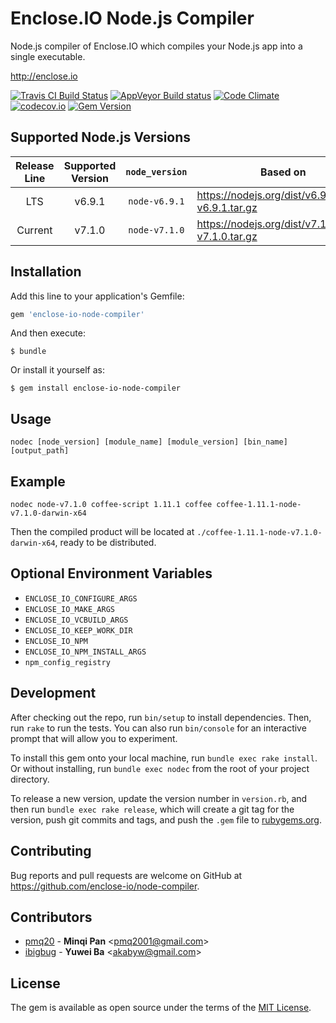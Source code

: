 # Enclose.IO Node.js Compiler

Node.js compiler of Enclose.IO which compiles your Node.js app into a single executable.

http://enclose.io

[![Travis CI Build Status](https://travis-ci.org/enclose-io/node-compiler.svg?branch=master)](https://travis-ci.org/enclose-io/node-compiler)
[![AppVeyor Build status](https://ci.appveyor.com/api/projects/status/h0j58lnfg32srtcu/branch/master?svg=true)](https://ci.appveyor.com/project/pmq20/node-compiler)
[![Code Climate](https://codeclimate.com/github/enclose-io/node-compiler/badges/gpa.svg)](https://codeclimate.com/github/enclose-io/node-compiler)
[![codecov.io](https://codecov.io/github/enclose-io/node-compiler/coverage.svg?branch=master)](https://codecov.io/github/enclose-io/node-compiler?branch=master)
[![Gem Version](https://badge.fury.io/rb/enclose-io-node-compiler.svg)](https://badge.fury.io/rb/enclose-io-node-compiler)

## Supported Node.js Versions

| Release Line | Supported Version | `node_version` | Based on                                          |
|:------------:|:-----------------:|:--------------:|---------------------------------------------------|
|      LTS     |       v6.9.1      |  `node-v6.9.1` | https://nodejs.org/dist/v6.9.1/node-v6.9.1.tar.gz |
|    Current   |       v7.1.0      |  `node-v7.1.0` | https://nodejs.org/dist/v7.1.0/node-v7.1.0.tar.gz |

## Installation

Add this line to your application's Gemfile:

```ruby
gem 'enclose-io-node-compiler'
```

And then execute:

    $ bundle

Or install it yourself as:

    $ gem install enclose-io-node-compiler


## Usage

    nodec [node_version] [module_name] [module_version] [bin_name] [output_path]

## Example

    nodec node-v7.1.0 coffee-script 1.11.1 coffee coffee-1.11.1-node-v7.1.0-darwin-x64

Then the compiled product will be located at `./coffee-1.11.1-node-v7.1.0-darwin-x64`, ready to be distributed.

## Optional Environment Variables

* `ENCLOSE_IO_CONFIGURE_ARGS`
* `ENCLOSE_IO_MAKE_ARGS`
* `ENCLOSE_IO_VCBUILD_ARGS`
* `ENCLOSE_IO_KEEP_WORK_DIR`
* `ENCLOSE_IO_NPM`
* `ENCLOSE_IO_NPM_INSTALL_ARGS`
* `npm_config_registry`

## Development

After checking out the repo, run `bin/setup` to install dependencies. Then, run `rake` to run the tests. You can also run `bin/console` for an interactive prompt that will allow you to experiment.

To install this gem onto your local machine, run `bundle exec rake install`. Or without installing, run `bundle exec nodec` from the root of your project directory.

To release a new version, update the version number in `version.rb`, and then run `bundle exec rake release`, which will create a git tag for the version, push git commits and tags, and push the `.gem` file to [rubygems.org](https://rubygems.org).

## Contributing

Bug reports and pull requests are welcome on GitHub at https://github.com/enclose-io/node-compiler.

## Contributors

* [pmq20](https://github.com/pmq20) - **Minqi Pan** &lt;pmq2001@gmail.com&gt;
* [ibigbug](https://github.com/ibigbug) - **Yuwei Ba** &lt;akabyw@gmail.com&gt;

## License

The gem is available as open source under the terms of the [MIT License](http://opensource.org/licenses/MIT).
